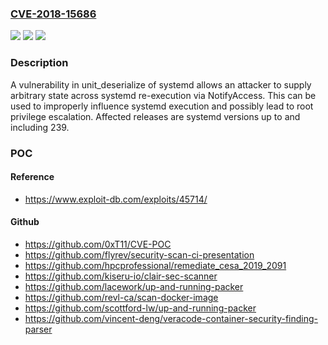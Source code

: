 ### [CVE-2018-15686](https://cve.mitre.org/cgi-bin/cvename.cgi?name=CVE-2018-15686)
![](https://img.shields.io/static/v1?label=Product&message=systemd&color=blue)
![](https://img.shields.io/static/v1?label=Version&message=n%2Fa&color=blue)
![](https://img.shields.io/static/v1?label=Vulnerability&message=fgets()%20can%20be%20confused%20by%20overly-long%20input%20strings.%20The%20first%20read%20will%20return%20a%20partial%20string%20and%20subsequent%20reads%20will%20begin%20as%20if%20it%20were%20a%20new%20line.&color=brighgreen)

### Description

A vulnerability in unit_deserialize of systemd allows an attacker to supply arbitrary state across systemd re-execution via NotifyAccess. This can be used to improperly influence systemd execution and possibly lead to root privilege escalation. Affected releases are systemd versions up to and including 239.

### POC

#### Reference
- https://www.exploit-db.com/exploits/45714/

#### Github
- https://github.com/0xT11/CVE-POC
- https://github.com/flyrev/security-scan-ci-presentation
- https://github.com/hpcprofessional/remediate_cesa_2019_2091
- https://github.com/kiseru-io/clair-sec-scanner
- https://github.com/lacework/up-and-running-packer
- https://github.com/revl-ca/scan-docker-image
- https://github.com/scottford-lw/up-and-running-packer
- https://github.com/vincent-deng/veracode-container-security-finding-parser

